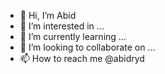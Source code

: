 - 👋 Hi, I’m Abid
- 👀 I’m interested in ...
- 🌱 I’m currently learning ...
- 💞️ I’m looking to collaborate on ...
- 📫 How to reach me @abidryd

<!---
abidryd/abidryd is a ✨ special ✨ repository because its `README.md` (this file) appears on your GitHub profile.
You can click the Preview link to take a look at your changes.
--->
